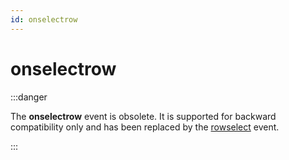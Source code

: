 ```yaml
---
id: onselectrow
---
```


# onselectrow


:::danger

The **onselectrow** event is obsolete. It is supported for backward compatibility only and has been replaced by the [rowselect](/docs/Web_and_app_UIs/UDB_Events/rowselect.md) event.

:::
